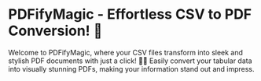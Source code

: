 # PDFifyMagic - Effortless CSV to PDF Conversion! 🚀

Welcome to PDFifyMagic, where your CSV files transform into sleek and stylish PDF documents with just a click! 🎩✨ Easily convert your tabular data into visually stunning PDFs, making your information stand out and impress.

